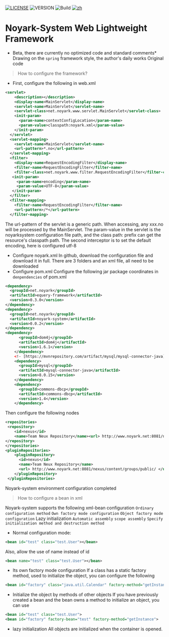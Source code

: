 [![LICENSE](https://img.shields.io/badge/license-Noyark-green.svg)](NoyarkLICENSE.md)
![VERSION](https://img.shields.io/badge/version-0.3.0NEW-blue.svg)
![Build](https://img.shields.io/badge/build-passing-green.svg)
[![zh](https://img.shields.io/badge/readme-chinese-orange.svg)](README.md)
# Noyark-System Web Lightweight Framework
* Beta, there are currently no optimized code and standard comments*
Drawing on the `spring` framework style, the author's daily works
Original code

> How to configure the framework?
* First, configure the following in web.xml
```xml
<servlet>
    <description></description>
    <display-name>MainServlet</display-name>
    <servlet-name>MainServlet</servlet-name>
    <servlet-class>net.noyark.www.servlet.MainServlet</servlet-class>
    <init-param>
      <param-name>contextConfigLocation</param-name>
      <param-value>classpath:noyark.xml</param-value>
    </init-param>
  </servlet>
  <servlet-mapping>
    <servlet-name>MainServlet</servlet-name>
    <url-pattern>*.no</url-pattern>
  </servlet-mapping>
  <filter>
    <display-name>RequestEncodingFilter</display-name>
    <filter-name>RequestEncodingFilter</filter-name>
    <filter-class>net.noyark.www.filter.RequestEncodingFilter</filter-class>
   <init-param>
     <param-name>encoding</param-name>
     <param-value>UTF-8</param-value>
   </init-param>
  </filter>
  <filter-mapping>
    <filter-name>RequestEncodingFilter</filter-name>
    <url-pattern>/*</url-pattern>
  </filter-mapping>
```
The url-pattern of the servlet is a generic path. When accessing, any xxx.no will be processed by the MainServlet.
The param-value in the servlet is the noyarksystem configuration file path, and the class path: prefix can get the resource's classpath path.
The second interceptor is to set the default encoding, here is configured utf-8
* Configure noyark.xml
In github, download the configuration file and download it in full.
There are 3 folders and an xml file, all need to be downloaded
* Configure pom.xml
Configure the following jar package coordinates in `denpendencies` of pom.xml
```xml
<dependency>
  <groupId>net.noyark</groupId>
  <artifactId>equery-framework</artifactId>
  <version>0.3.0</version>
</dependency>
<dependency>
  <groupId>net.noyark</groupId>
  <artifactId>noyark-system</artifactId>
  <version>0.0.2</version>
</dependency>
<dependency>
      <groupId>dom4j</groupId>
      <artifactId>dom4j</artifactId>
      <version>1.6.1</version>
    </dependency>
    <!- ​​[https://mvnrepository.com/artifact/mysql/mysql-connector-java](https://mvnrepository.com/artifact/mysql/mysql-connector-java) —>
    <dependency>
      <groupId>mysql</groupId>
      <artifactId>mysql-connector-java</artifactId>
      <version>8.0.15</version>
    </dependency>
    <dependency>
      <groupId>commons-dbcp</groupId>
      <artifactId>commons-dbcp</artifactId>
      <version>1.4</version>
    </dependency>
```
Then configure the following nodes
```xml
<repositories>
 <repository>
    <id>nexus</id>
    <name>Team Neux Repository</name><url> http://www.noyark.net:8081/nexus/content/groups/public/ </url>
</repository>
</repositories>
<pluginRepositories>
    <pluginRepository>
      <id>nexus</id>
      <name>Team Neux Repository</name>
      <url> http://www.noyark.net:8081/nexus/content/groups/public/ </url>
    </pluginRepository>
 </pluginRepositories>
```
Noyark-system environment configuration completed
> How to configure a bean in xml

Noyark-system supports the following xml-bean configuration
`Ordinary configuration method`
`Own factory mode configuration`
`Object factory mode configuration`
Lazy initialization
`Automatic assembly`
`scope assembly`
`Specify initialization method and destruction method`
* Normal configuration mode:
```xml
<bean id="test" class="test.User"></bean>
```
Also, allow the use of name instead of id
```xml
<bean name="test" class="test.User"></bean>
```
* Its own factory mode configuration
If a class has a static factory method, used to initialize the object, you can configure the following
```xml
<bean id="factory" class="java.util.Calendar" factory-method="getInstance">
```
* Initialize the object by methods of other objects
If you have previously created a bean and the bean owns a method to initialize an object, you can use
```xml
<bean id="test" class="test.User">
<bean id="factory" factory-bean="test" factory-method="getInstance">
```
* lazy initialization
All objects are initialized when the container is opened. 
